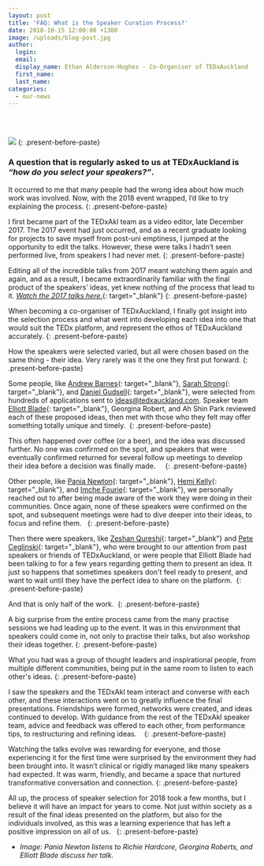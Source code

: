 ```yaml
---
layout: post
title: 'FAQ: What is the Speaker Curation Process?'
date: 2018-10-15 12:00:00 +1300
image: /uploads/blog-post.jpg
author:
  login:
  email:
  display_name: Ethan Alderson-Hughes - Co-Organiser of TEDxAuckland
  first_name:
  last_name:
categories:
  - our-news
---
```


### &nbsp;

![](/uploads/blog-post-1.jpg)
{: .present-before-paste}

### A question that is regularly asked to us at TEDxAuckland is *“how do you select your speakers?”*.

It occurred to me that many people had the wrong idea about how much work was involved. Now, with the 2018 event wrapped, I’d like to try explaining the process.
{: .present-before-paste}

I first became part of the TEDxAkl team as a video editor, late December 2017. The 2017 event had just occurred, and as a recent graduate looking for projects to save myself from post-uni emptiness, I jumped at the opportunity to edit the talks. However, these were talks I hadn’t seen performed live, from speakers I had never met.
{: .present-before-paste}

Editing all of the incredible talks from 2017 meant watching them again and again, and as a result, I became extraordinarily familiar with the final product of the speakers’ ideas, yet knew nothing of the process that lead to it.&nbsp;[*Watch the 2017 talks here.*](https://youtu.be/EKBKqcaHOIg?list=PLcm2pIIAwlDtn58jNUEqyRUgUuNJ8Qjdd){: target="_blank"}
{: .present-before-paste}

When becoming a co-organiser of TEDxAuckland, I finally got insight into the selection process and what went into developing each idea into one that would suit the TEDx platform, and represent the ethos of TEDxAuckland accurately.
{: .present-before-paste}

How the speakers were selected varied, but all were chosen based on the same thing - their idea. Very rarely was it the one they first put forward.
{: .present-before-paste}

Some people, like [Andrew Barnes](https://tedxauckland.com/people/andrew-barnes/){: target="_blank"}, [Sarah Strong](https://tedxauckland.com/people/sarah/){: target="_blank"}, and [Daniel Gudsell](https://tedxauckland.com/people/daniel-gudsell/){: target="_blank"}, were selected from hundreds of applications sent to ideas@tedxauckland.com. Speaker team [Elliott Blade](https://tedxauckland.com/an-interview-with-elliott-blade-tedxauckland-licensee/){: target="_blank"}, Georgina Robert, and Ah Shin Park reviewed each of these proposed ideas, then met with those who they felt may offer something totally unique and timely.&nbsp;
{: .present-before-paste}

This often happened over coffee (or a beer), and the idea was discussed further. No one was confirmed on the spot, and speakers that were eventually confirmed returned for several follow up meetings to develop their idea before a decision was finally made. &nbsp;&nbsp;&nbsp;
{: .present-before-paste}

Other people, like [Pania Newton](https://tedxauckland.com/people/pania-newton/){: target="_blank"}, [Hemi Kelly](https://tedxauckland.com/people/hemi-kelly/){: target="_blank"}, and [Imche Fourie](https://tedxauckland.com/people/imche-fourie/){: target="_blank"}, we personally reached out to after being made aware of the work they were doing in their communities. Once again, none of these speakers were confirmed on the spot, and subsequent meetings were had to dive deeper into their ideas, to focus and refine them.&nbsp;&nbsp;
{: .present-before-paste}

Then there were speakers, like [Zeshan Qureshi](https://tedxauckland.com/people/zeshan-qureshi/){: target="_blank"} and [Pete Ceglinski](https://tedxauckland.com/people/pete-ceglinski/){: target="_blank"}, who were brought to our attention from past speakers or friends of TEDxAuckland, or were people that Elliott Blade had been talking to for a few years regarding getting them to present an idea. It just so happens that sometimes speakers don't feel ready to present, and want to wait until they have the perfect idea to share on the platform.&nbsp;
{: .present-before-paste}

And that is only half of the work.&nbsp;
{: .present-before-paste}

A big surprise from the entire process came from the many practise sessions we had leading up to the event. It was in this environment that speakers could come in, not only to practise their talks, but also workshop their ideas together.
{: .present-before-paste}

What you had was a group of thought leaders and inspirational people, from multiple different communities, being put in the same room to listen to each other's ideas.
{: .present-before-paste}

I saw the speakers and the TEDxAkl team interact and converse with each other, and these interactions went on to greatly influence the final presentations. Friendships were formed, networks were created, and ideas continued to develop. With guidance from the rest of the TEDxAkl speaker team, advice and feedback was offered to each other, from performance tips, to restructuring and refining ideas.&nbsp; &nbsp;
{: .present-before-paste}

Watching the talks evolve was rewarding for everyone, and those experiencing it for the first time were surprised by the environment they had been brought into. It wasn’t clinical or rigidly managed like many speakers had expected. It was warm, friendly, and became a space that nurtured transformative conversation and connection.
{: .present-before-paste}

All up, the process of speaker selection for 2018 took a few months, but I believe it will have an impact for years to come. Not just within society as a result of the final ideas presented on the platform, but also for the individuals involved, as this was a learning experience that has left a positive impression on all of us. &nbsp;
{: .present-before-paste}

* *Image: Pania Newton listens to Richie Hardcore, Georgina Roberts, and Elliott Blade discuss her talk.*